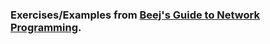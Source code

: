 ### Exercises/Examples from [Beej's Guide to Network Programming](https://beej.us/guide/bgnet/html/).

